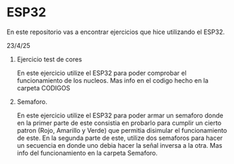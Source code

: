 # ESP32
En este repositorio vas a encontrar ejercicios que hice utilizando el ESP32. 

23/4/25
1. Ejercicio test de cores
	
	En este ejercicio utilize el ESP32 para poder comprobar el funcionamiento de los nucleos. Mas info en el codigo hecho en la carpeta CODIGOS

2. Semaforo.

	En este ejercicio utilize el ESP32 para poder armar un semaforo donde en la primer parte de este consistia en probarlo para cumplir un cierto patron (Rojo, Amarillo y Verde) que permitia disimular el funcionamiento de este.
	En la segunda parte de este, utilize dos semaforos para hacer un secuencia en donde uno debia hacer la señal inversa a la otra. Mas info del funcionamiento en la carpeta Semaforo.
